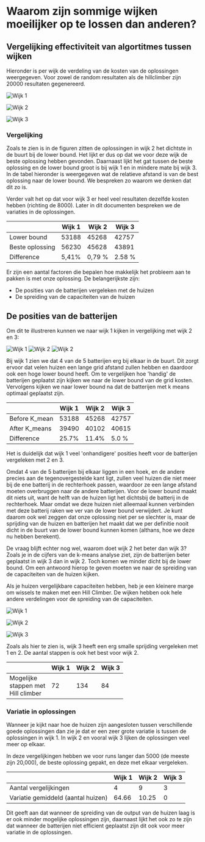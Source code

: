 # Waarom zijn sommige wijken moeilijker op te lossen dan anderen?

## Vergelijking effectiviteit van algortitmes tussen wijken
Hieronder is per wijk de verdeling van de kosten van de oplossingen weergegeven. Voor zowel de random resultaten als de hillclimber zijn 20000 resultaten gegenereerd.

![Wijk 1](Pictures/wijk1_distribution.png)

![Wijk 2](Pictures/wijk2_distribution.png)  

![Wijk 3](Pictures/wijk3_distribution.png)


### Vergelijking
Zoals te zien is in de figuren zitten de oplossingen in wijk 2 het dichtste in de buurt bij de lower bound. Het lijkt er dus op dat we voor deze wijk de beste oplossing hebben gevonden. Daarnaast lijkt het gat tussen de beste oplossing en de lower bound groot is bij wijk 1 en in mindere mate bij wijk 3. In de tabel hieronder is weergegeven wat de relatieve afstand is van de best oplossing naar de lower bound. We bespreken zo waarom we denken dat dit zo is.

Verder valt het op dat voor wijk 3 er heel veel resultaten dezelfde kosten hebben (richting de 8000). Later in dit documenten bespreken we de variaties in de oplossingen.

|                 | Wijk 1 | Wijk 2 | Wijk 3    |
| --------------- | ------ | ------ | ------ |
| Lower bound     | 53188  | 45268  | 42757  |
| Beste oplossing | 56230  | 45628  | 43891  |
| Difference      | 5,41%  | 0,79 % | 2.58 % |

Er zijn een aantal factoren die bepalen hoe makkelijk het probleem aan te pakken is met onze oplossing. De belangerijkste zijn:

- De posities van de batterijen vergeleken met de huizen
- De spreiding van de capaciteiten van de huizen

## De posities van de batterijen

Om dit te illustreren kunnen we naar wijk 1 kijken in vergelijking met wijk 2 en 3:

![Wijk 1](Pictures/wijk1_best_random_hillclimber.png)
![Wijk 2](Pictures/wijk2_best_random_hillclimber.png)
![Wijk 2](Pictures/wijk3_best_random_hillclimber.png)

Bij wijk 1 zien we dat 4 van de 5 batterijen erg bij elkaar in de buurt. Dit zorgt ervoor dat velen huizen een lange grid afstand zullen hebben en daardoor ook een hoge lower bound heeft. Om te vergelijken hoe 'handig' de batterijen geplaatst zijn kijken we naar de lower bound van de grid kosten. Vervolgens kijken we naar lower bound na dat de batterijen met k means optimaal geplaatst zijn.

|               | Wijk 1 | Wijk 2 | Wijk 3 |
| ------------- | ------ | ------ | ------ |
| Before K_mean | 53188  | 45268  | 42757  |
| After K_means | 39490  | 40102  | 40615  |
| Difference    | 25.7%  | 11.4%  | 5.0 %  |

Het is duidelijk dat wijk 1 veel 'onhandigere' posities heeft voor de batterijen vergeleken met 2 en 3.


Omdat 4 van de 5 batterijen bij elkaar liggen in een hoek, en de andere precies aan de tegenovergestelde kant ligt, zullen veel huizen die niet meer bij de ene batterij in de rechterhoek passen, waardoor ze een lange afstand moeten overbruggen naar de andere batterijen. Voor de lower bound maakt dit niets uit, want de helft van de huizen ligt het dichtsbij de batterij in de rechterhoek. Maar omdat we deze huizen niet alleemaal kunnen verbinden met deze batterij raken we ver van de lower bound verwijdert. Je kunt daarom ook wel zeggen dat onze oplossing niet per se slechter is, maar de sprijding van de huizen en batterijen het maakt dat we per definitie nooit dicht in de buurt van de lower bound kunnen komen (althans, hoe we deze nu hebben berekent).

De vraag blijft echter nog wel, waarom doet wijk 2 het beter dan wijk 3? Zoals je in de cijfers van de k-means analyse ziet, zijn de batterijen beter geplaatst in wijk 3 dan in wijk 2. Toch komen we minder dicht bij de lower bound. Om een antwoord hierop te geven moeten we naar de spreiding van de capaciteiten van de huizen kijken.

Als je huizen vergelijkbare capaciteiten hebben, heb je een kleinere marge om wissels te maken met een Hill Climber. De wijken hebben ook hele andere verdelingen voor de spreiding van de capaciteiten.

![Wijk 1](Pictures/spreading_wijk_1.PNG)

![Wijk 2](Pictures/spreading_wijk_2.PNG)

![Wijk 3](Pictures/spreading_wijk_3.PNG)

Zoals als hier te zien is, wijk 3 heeft een erg smalle sprijding vergeleken met 1 en 2. De aantal stappen is ook het best voor wijk 2.

|                                               | Wijk 1 | Wijk 2 | Wijk 3 |
| --------------------------------------------- | ------ | ------ | ------ |
| Mogelijke <br />stappen met<br />Hill climber | 72     | 134    | 84     |


### Variatie in oplossingen
Wanneer je kijkt naar hoe de huizen zijn aangesloten tussen verschillende goede oplossingen dan zie je dat er een zeer grote variatie is tussen de oplossingen in wijk 1. In wijk 2 en vooral wijk 3 lijken de oplossingen veel meer op elkaar.

In deze vergelijkingen hebben we voor runs langer dan 5000 (de meeste zijn 20,000), de beste oplossing gepakt, en deze met elkaar vergeleken. 

|                 | Wijk 1 | Wijk 2 | Wijk 3    |
| --------------- | ------ | ------ | ------ |
| Aantal vergelijkingen | 4 | 9 | 3 |
| Variatie gemiddeld (aantal huizen) | 64.66  | 10.25  | 0  |

Dit geeft aan dat wanneer de spreiding van de output van de huizen laag is er ook minder mogelijke oplossingen zijn, daarnaast lijkt het ook zo te zijn dat wanneer de batterijen niet efficient geplaatst zijn dit ook voor meer variatie in de oplossingen.
